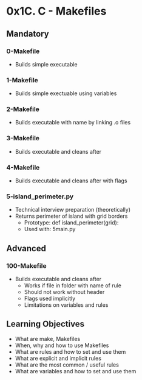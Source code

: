 # 0x1C. C - Makefiles

## Mandatory

### 0-Makefile
- Builds simple executable

### 1-Makefile
- Builds simple exectuable using variables

### 2-Makefile
- Builds executable with name by linking .o files

### 3-Makefile
- Builds executable and cleans after

### 4-Makefile
- Builds executable and cleans after with flags

### 5-island_perimeter.py
- Technical interview preparation (theoretically)
- Returns perimeter of island with grid borders
    - Prototype: def island_perimeter(grid):
    - Used with: 5main.py

## Advanced

### 100-Makefile
- Builds executable and cleans after
    - Works if file in folder with name of rule
    - Should not work without header
    - Flags used implicitly
    - Limitations on variables and rules

## Learning Objectives
- What are make, Makefiles
- When, why and how to use Makefiles
- What are rules and how to set and use them
- What are explicit and implicit rules
- What are the most common / useful rules
- What are variables and how to set and use them
